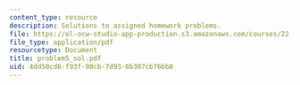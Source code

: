 ```yaml
---
content_type: resource
description: Solutions to assigned homework problems.
file: https://ol-ocw-studio-app-production.s3.amazonaws.com/courses/22-314j-structural-mechanics-in-nuclear-power-technology-fall-2006/4dd50cd6f93f90cb7d936b307cb76bb8_problem5_sol.pdf
file_type: application/pdf
resourcetype: Document
title: problem5_sol.pdf
uid: 4dd50cd6-f93f-90cb-7d93-6b307cb76bb8
---
```

